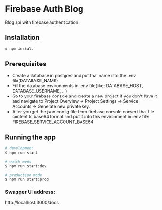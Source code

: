 # Firebase Auth Blog

Blog api with firebase authentication

## Installation

```bash
$ npm install
```

## Prerequisites

- Create a database in postgres and put that name into the .env file(DATABASE_NAME)
- Fill the database environments in .env file(like: DATABASE_HOST, DATABASE_USERNAME, ...)
- Go to your firebase console and create a new project if you don't have it and navigate to Project Overview → Project Settings → Service Accounts → Generate new private key.
- After you get the json config file from firebase console convert that file content to base64 format and put it into this environment in .env file:
  FIREBASE_SERVICE_ACCOUNT_BASE64

## Running the app

```bash
# development
$ npm run start

# watch mode
$ npm run start:dev

# production mode
$ npm run start:prod
```

### Swagger UI address:

http://localhost:3000/docs
</n>
</n>
